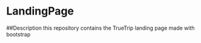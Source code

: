 # LandingPage

##Description
this repository contains the TrueTrip landing page made with bootstrap
